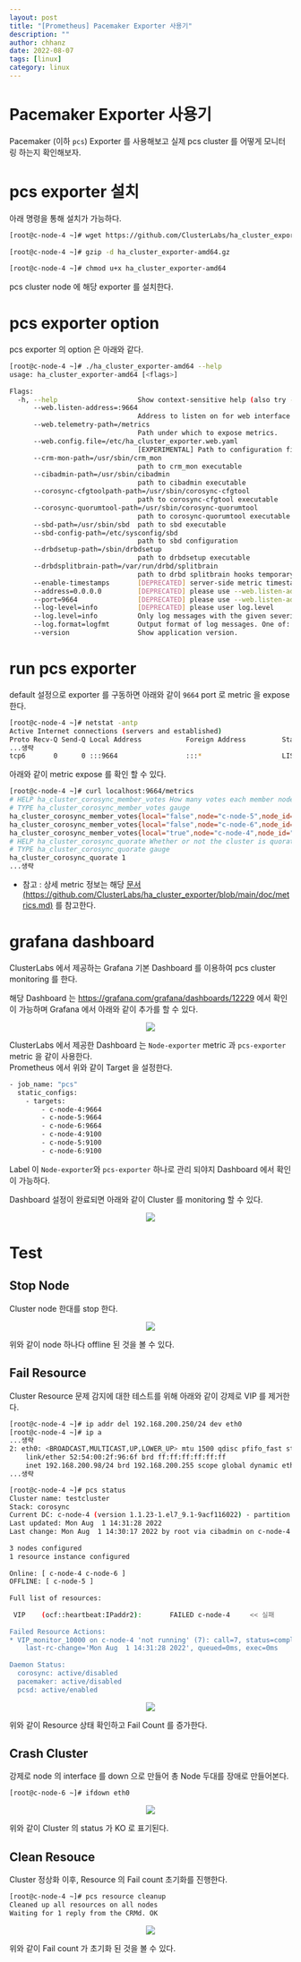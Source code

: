 ```yaml
---
layout: post
title: "[Prometheus] Pacemaker Exporter 사용기"
description: ""
author: chhanz
date: 2022-08-07
tags: [linux]
category: linux
---
```


# Pacemaker Exporter 사용기
Pacemaker (이하 `pcs`) Exporter 를 사용해보고 실제 pcs cluster 를 어떻게 모니터링 하는지 확인해보자.   
   
# pcs exporter 설치
아래 명령을 통해 설치가 가능하다.   
```bash
[root@c-node-4 ~]# wget https://github.com/ClusterLabs/ha_cluster_exporter/releases/download/1.3.0/ha_cluster_exporter-amd64.gz
 
[root@c-node-4 ~]# gzip -d ha_cluster_exporter-amd64.gz
 
[root@c-node-4 ~]# chmod u+x ha_cluster_exporter-amd64
```
pcs cluster node 에 해당 exporter 를 설치한다.   
    
# pcs exporter option
pcs exporter 의 option 은 아래와 같다.   
```bash
[root@c-node-4 ~]# ./ha_cluster_exporter-amd64 --help
usage: ha_cluster_exporter-amd64 [<flags>]
 
Flags:
  -h, --help                    Show context-sensitive help (also try --help-long and --help-man).
      --web.listen-address=:9664
                                Address to listen on for web interface and telemetry.
      --web.telemetry-path=/metrics
                                Path under which to expose metrics.
      --web.config.file=/etc/ha_cluster_exporter.web.yaml
                                [EXPERIMENTAL] Path to configuration file that can enable TLS or authentication.
      --crm-mon-path=/usr/sbin/crm_mon
                                path to crm_mon executable
      --cibadmin-path=/usr/sbin/cibadmin
                                path to cibadmin executable
      --corosync-cfgtoolpath-path=/usr/sbin/corosync-cfgtool
                                path to corosync-cfgtool executable
      --corosync-quorumtool-path=/usr/sbin/corosync-quorumtool
                                path to corosync-quorumtool executable
      --sbd-path=/usr/sbin/sbd  path to sbd executable
      --sbd-config-path=/etc/sysconfig/sbd
                                path to sbd configuration
      --drbdsetup-path=/sbin/drbdsetup
                                path to drbdsetup executable
      --drbdsplitbrain-path=/var/run/drbd/splitbrain
                                path to drbd splitbrain hooks temporary files
      --enable-timestamps       [DEPRECATED] server-side metric timestamping is discouraged by Prometheus best-practices and should be avoided
      --address=0.0.0.0         [DEPRECATED] please use --web.listen-address or --web.config.file to use Prometheus Exporter Toolkit
      --port=9664               [DEPRECATED] please use --web.listen-address or --web.config.file to use Prometheus Exporter Toolkit
      --log-level=info          [DEPRECATED] please user log.level
      --log.level=info          Only log messages with the given severity or above. One of: [debug, info, warn, error]
      --log.format=logfmt       Output format of log messages. One of: [logfmt, json]
      --version                 Show application version.
```
   
# run pcs exporter
default 설정으로 exporter 를 구동하면 아래와 같이 `9664` port 로 metric 을 expose 한다.   
```bash
[root@c-node-4 ~]# netstat -antp
Active Internet connections (servers and established)
Proto Recv-Q Send-Q Local Address           Foreign Address         State       PID/Program name
...생략
tcp6       0      0 :::9664                 :::*                    LISTEN      27528/./ha_cluster_     <<
```
   
아래와 같이 metric expose 를 확인 할 수 있다.   
```bash
[root@c-node-4 ~]# curl localhost:9664/metrics
# HELP ha_cluster_corosync_member_votes How many votes each member node has contributed with to the current quorum
# TYPE ha_cluster_corosync_member_votes gauge
ha_cluster_corosync_member_votes{local="false",node="c-node-5",node_id="5"} 1
ha_cluster_corosync_member_votes{local="false",node="c-node-6",node_id="6"} 1
ha_cluster_corosync_member_votes{local="true",node="c-node-4",node_id="4"} 1
# HELP ha_cluster_corosync_quorate Whether or not the cluster is quorate
# TYPE ha_cluster_corosync_quorate gauge
ha_cluster_corosync_quorate 1
...생략
```
   
* 참고 : 상세 metric 정보는 해당 [문서 (https://github.com/ClusterLabs/ha_cluster_exporter/blob/main/doc/metrics.md)](https://github.com/ClusterLabs/ha_cluster_exporter/blob/main/doc/metrics.md) 를 참고한다.   
   
# grafana dashboard 
ClusterLabs 에서 제공하는 Grafana 기본 Dashboard 를 이용하여 pcs cluster monitoring 를 한다.   
   
해당 Dashboard 는 https://grafana.com/grafana/dashboards/12229 에서 확인이 가능하며 Grafana 에서 아래와 같이 추가를 할 수 있다.   
   
<center><img src="/assets/images/post/2022-08-07-pcs-exporter/import.png" style="max-width: 95%; height: auto;"></center>   
    
ClusterLabs 에서 제공한 Dashboard 는 `Node-exporter` metric 과 `pcs-exporter` metric 을 같이 사용한다.   
Prometheus 에서 위와 같이 Target 을 설정한다.   
```bash
- job_name: "pcs"
  static_configs:
    - targets:
        - c-node-4:9664
        - c-node-5:9664
        - c-node-6:9664
        - c-node-4:9100
        - c-node-5:9100
        - c-node-6:9100
```
Label 이 `Node-exporter`와 `pcs-exporter` 하나로 관리 되야지 Dashboard 에서 확인이 가능하다.   
   
Dashboard 설정이 완료되면 아래와 같이 Cluster 를 monitoring 할 수 있다.   
<center><img src="/assets/images/post/2022-08-07-pcs-exporter/all-clean.png" style="max-width: 95%; height: auto;"></center>   
    
# Test
## Stop Node
Cluster node 한대를 stop 한다.   
<center><img src="/assets/images/post/2022-08-07-pcs-exporter/node-one-err.png" style="max-width: 95%; height: auto;"></center>   
    
위와 같이 node 하나다 offline 된 것을 볼 수 있다.   
   
## Fail Resource
Cluster Resource 문제 감지에 대한 테스트를 위해 아래와 같이 강제로 VIP 를 제거한다.   
```bash
[root@c-node-4 ~]# ip addr del 192.168.200.250/24 dev eth0
[root@c-node-4 ~]# ip a
...생략
2: eth0: <BROADCAST,MULTICAST,UP,LOWER_UP> mtu 1500 qdisc pfifo_fast state UP group default qlen 1000
    link/ether 52:54:00:2f:96:6f brd ff:ff:ff:ff:ff:ff
    inet 192.168.200.98/24 brd 192.168.200.255 scope global dynamic eth0
...생략

[root@c-node-4 ~]# pcs status
Cluster name: testcluster
Stack: corosync
Current DC: c-node-4 (version 1.1.23-1.el7_9.1-9acf116022) - partition with quorum
Last updated: Mon Aug  1 14:31:28 2022
Last change: Mon Aug  1 14:30:17 2022 by root via cibadmin on c-node-4
 
3 nodes configured
1 resource instance configured
 
Online: [ c-node-4 c-node-6 ]
OFFLINE: [ c-node-5 ]
 
Full list of resources:
 
 VIP    (ocf::heartbeat:IPaddr2):       FAILED c-node-4     << 실패
 
Failed Resource Actions:
* VIP_monitor_10000 on c-node-4 'not running' (7): call=7, status=complete, exitreason='',
    last-rc-change='Mon Aug  1 14:31:28 2022', queued=0ms, exec=0ms
 
Daemon Status:
  corosync: active/disabled
  pacemaker: active/disabled
  pcsd: active/enabled
```
<center><img src="/assets/images/post/2022-08-07-pcs-exporter/resource-err.png" style="max-width: 95%; height: auto;"></center>   
    
위와 같이 Resource 상태 확인하고 Fail Count 를 증가한다.   
   
## Crash Cluster 
강제로 node 의 interface 를 down 으로 만들어 총 Node 두대를 장애로 만들어본다.   
```bash
[root@c-node-6 ~]# ifdown eth0
```
   
<center><img src="/assets/images/post/2022-08-07-pcs-exporter/node-two-err.png" style="max-width: 95%; height: auto;"></center>   
    
위와 같이 Cluster 의 status 가 KO 로 표기된다.

## Clean Resouce 
Cluster 정상화 이후, Resource 의 Fail count 초기화를 진행한다.   
```bash
[root@c-node-4 ~]# pcs resource cleanup
Cleaned up all resources on all nodes
Waiting for 1 reply from the CRMd. OK
```
<center><img src="/assets/images/post/2022-08-07-pcs-exporter/resource-clean.png" style="max-width: 95%; height: auto;"></center>   
    
위와 같이 Fail count 가 초기화 된 것을 볼 수 있다.   
